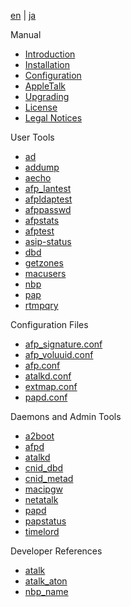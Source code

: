 [en](/manual/en) | [ja](/manual/ja)

Manual

* [Introduction](index.html)
* [Installation](Installation.html)
* [Configuration](Configuration.html)
* [AppleTalk](AppleTalk.html)
* [Upgrading](Upgrading.html)
* [License](License.html)
* [Legal Notices](Legal.html)

User Tools

* [ad](ad.1.html)
* [addump](addump.1.html)
* [aecho](aecho.1.html)
* [afp_lantest](afp_lantest.1.html)
* [afpldaptest](afpldaptest.1.html)
* [afppasswd](afppasswd.1.html)
* [afpstats](afpstats.1.html)
* [afptest](afptest.1.html)
* [asip-status](asip-status.1.html)
* [dbd](dbd.1.html)
* [getzones](getzones.1.html)
* [macusers](macusers.1.html)
* [nbp](nbp.1.html)
* [pap](pap.1.html)
* [rtmpqry](rtmpqry.1.html)

Configuration Files

* [afp_signature.conf](afp_signature.conf.5.html)
* [afp_voluuid.conf](afp_voluuid.conf.5.html)
* [afp.conf](afp.conf.5.html)
* [atalkd.conf](atalkd.conf.5.html)
* [extmap.conf](extmap.conf.5.html)
* [papd.conf](papd.conf.5.html)

Daemons and Admin Tools

* [a2boot](a2boot.8.html)
* [afpd](afpd.8.html)
* [atalkd](atalkd.8.html)
* [cnid_dbd](cnid_dbd.8.html)
* [cnid_metad](cnid_metad.8.html)
* [macipgw](macipgw.8.html)
* [netatalk](netatalk.8.html)
* [papd](papd.8.html)
* [papstatus](papstatus.8.html)
* [timelord](timelord.8.html)

Developer References

* [atalk](atalk.4.html)
* [atalk_aton](atalk_aton.3.html)
* [nbp_name](nbp_name.3.html)
